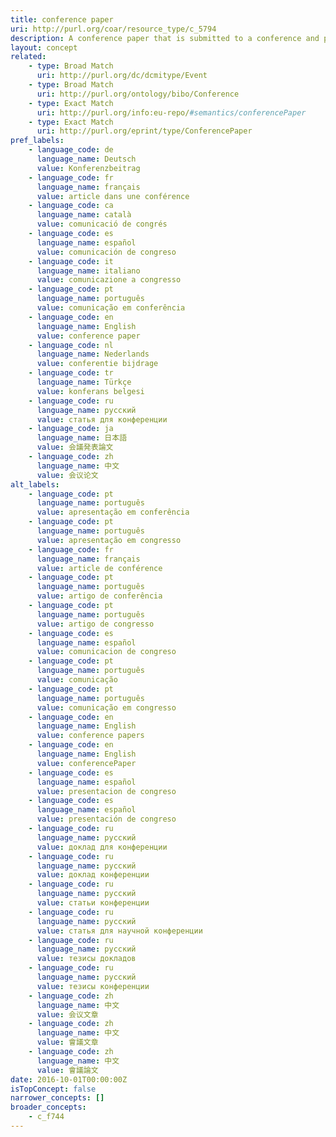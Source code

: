 ```yaml
---
title: conference paper
uri: http://purl.org/coar/resource_type/c_5794
description: A conference paper that is submitted to a conference and presented to the audience. The conference paper is published in proceedings.
layout: concept
related:
    - type: Broad Match
      uri: http://purl.org/dc/dcmitype/Event
    - type: Broad Match
      uri: http://purl.org/ontology/bibo/Conference
    - type: Exact Match
      uri: http://purl.org/info:eu-repo/#semantics/conferencePaper
    - type: Exact Match
      uri: http://purl.org/eprint/type/ConferencePaper
pref_labels:
    - language_code: de
      language_name: Deutsch
      value: Konferenzbeitrag
    - language_code: fr
      language_name: français
      value: article dans une conférence
    - language_code: ca
      language_name: català
      value: comunicació de congrés
    - language_code: es
      language_name: español
      value: comunicación de congreso
    - language_code: it
      language_name: italiano
      value: comunicazione a congresso
    - language_code: pt
      language_name: português
      value: comunicação em conferência
    - language_code: en
      language_name: English
      value: conference paper
    - language_code: nl
      language_name: Nederlands
      value: conferentie bijdrage
    - language_code: tr
      language_name: Türkçe
      value: konferans belgesi
    - language_code: ru
      language_name: русский
      value: статья для конференции
    - language_code: ja
      language_name: 日本語
      value: 会議発表論文
    - language_code: zh
      language_name: 中文
      value: 会议论文
alt_labels:
    - language_code: pt
      language_name: português
      value: apresentação em conferência
    - language_code: pt
      language_name: português
      value: apresentação em congresso
    - language_code: fr
      language_name: français
      value: article de conférence
    - language_code: pt
      language_name: português
      value: artigo de conferência
    - language_code: pt
      language_name: português
      value: artigo de congresso
    - language_code: es
      language_name: español
      value: comunicacion de congreso
    - language_code: pt
      language_name: português
      value: comunicação
    - language_code: pt
      language_name: português
      value: comunicação em congresso
    - language_code: en
      language_name: English
      value: conference papers
    - language_code: en
      language_name: English
      value: conferencePaper
    - language_code: es
      language_name: español
      value: presentacion de congreso
    - language_code: es
      language_name: español
      value: presentación de congreso
    - language_code: ru
      language_name: русский
      value: доклад для конференции
    - language_code: ru
      language_name: русский
      value: доклад конференции
    - language_code: ru
      language_name: русский
      value: статьи конференции
    - language_code: ru
      language_name: русский
      value: статья для научной конференции
    - language_code: ru
      language_name: русский
      value: тезисы докладов
    - language_code: ru
      language_name: русский
      value: тезисы конференции
    - language_code: zh
      language_name: 中文
      value: 会议文章
    - language_code: zh
      language_name: 中文
      value: 會議文章
    - language_code: zh
      language_name: 中文
      value: 會議論文
date: 2016-10-01T00:00:00Z
isTopConcept: false
narrower_concepts: []
broader_concepts:
    - c_f744
---
```



